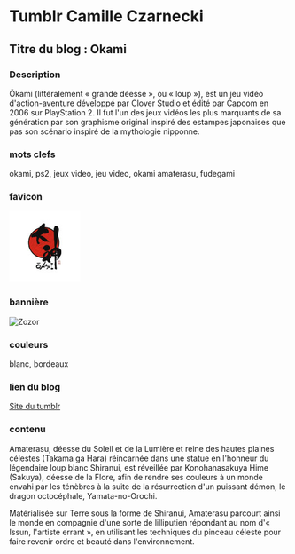 # Tumblr Camille Czarnecki

## Titre du blog : Okami 

### Description
Ōkami (littéralement « grande déesse », ou « loup »), est un jeu vidéo d'action-aventure développé par Clover Studio et édité par Capcom en 2006 sur PlayStation 2. Il fut l'un des jeux vidéos les plus marquants de sa génération par son graphisme original inspiré des estampes japonaises que pas son scénario inspiré de la mythologie nipponne.

### mots clefs
okami, ps2, jeux video, jeu video, okami amaterasu, fudegami

### favicon
![Zozor](okami-favicon.jpg)

### bannière
![Zozor](bannière.jpg)

### couleurs

blanc, bordeaux

### lien du blog

[Site du tumblr](http://okami-ps2.tumblr.com)

### contenu
Amaterasu, déesse du Soleil et de la Lumière et reine des hautes plaines célestes (Takama ga Hara) réincarnée dans une statue en l'honneur du légendaire loup blanc Shiranui, est réveillée par Konohanasakuya Hime (Sakuya), déesse de la Flore, afin de rendre ses couleurs à un monde envahi par les ténèbres à la suite de la résurrection d'un puissant démon, le dragon octocéphale, Yamata-no-Orochi.

Matérialisée sur Terre sous la forme de Shiranui, Amaterasu parcourt ainsi le monde en compagnie d'une sorte de lilliputien répondant au nom d'« Issun, l'artiste errant », en utilisant les techniques du pinceau céleste pour faire revenir ordre et beauté dans l'environnement.







